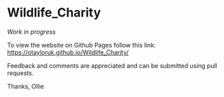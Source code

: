 # Wildlife_Charity

*Work in progress*

To view the website on Github Pages follow this link: https://otayloruk.github.io/Wildlife_Charity/

Feedback and comments are appreciated and can be submitted using pull requests.

Thanks, Ollie

